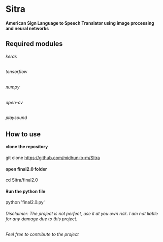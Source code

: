 # Sitra
#### American Sign Language to Speech Translator using image processing and neural networks


## Required modules

###### keras
###### tensorflow
###### numpy 
###### open-cv
###### playsound

## How to use

#### clone the repository
git clone https://github.com/midhun-b-m/SItra

#### open final2.0 folder 
cd Sitra/final2.0

#### Run the python file 
python 'final2.0.py'


###### Disclaimer: The project is not perfect, use it at you own risk. I am not liable for any damage due to this project. 


###### Feel free to contribute to the project

